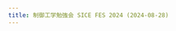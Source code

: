 ```yaml
---
title: 制御工学勉強会 SICE FES 2024 (2024-08-28)
---
```


<object data="../pdfs/2024-08-28.pdf" width="1000" height="640" type="application/pdf"></object>








